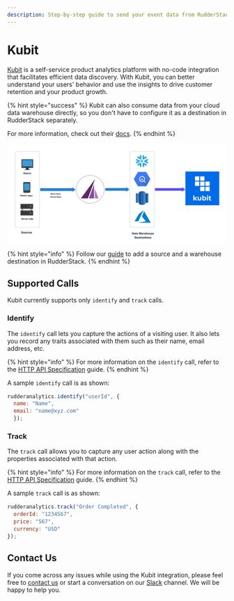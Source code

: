 ```yaml
---
description: Step-by-step guide to send your event data from RudderStack to Kubit.
---
```


# Kubit

[Kubit](https://www.kubit.ai/) is a self-service product analytics platform with no-code integration that facilitates efficient data discovery. With Kubit, you can better understand your users' behavior and use the insights to drive customer retention and your product growth.

{% hint style="success" %}
Kubit can also consume data from your cloud data warehouse directly, so you don't have to configure it as a destination in RudderStack separately.

For more information, check out their [docs](https://www.kubit.ai/doc).
{% endhint %}

![](../../.gitbook/assets/image%20%28104%29.png)

{% hint style="info" %}
Follow our [guide](../../connections/adding-source-and-destination-rudderstack.md) to add a source and a warehouse destination in RudderStack.
{% endhint %}

## Supported Calls

Kubit currently supports only `identify` and `track` calls.

### Identify

The `identify` call lets you capture the actions of a visiting user. It also lets you record any traits associated with them such as their name, email address, etc.

{% hint style="info" %}
For more information on the `identify` call, refer to the [HTTP API Specification](../../rudderstack-api-spec/http-api-specification.md) guide.
{% endhint %}

A sample `identify` call is as shown:

```javascript
rudderanalytics.identify("userId", {
  name: "Name",
  email: "name@xyz.com"
  });
```

### Track

The `track` call allows you to capture any user action along with the properties associated with that action.

{% hint style="info" %}
For more information on the `track` call, refer to the [HTTP API Specification](../../rudderstack-api-spec/http-api-specification.md) guide.
{% endhint %}

A sample `track` call is as shown:

```javascript
rudderanalytics.track("Order Completed", {
  orderId: "1234567",
  price: "567",
  currency: "USD"
});
```

## Contact Us

If you come across any issues while using the Kubit integration, please feel free to [contact us](mailto:%20docs@rudderstack.com) or start a conversation on our [Slack](https://resources.rudderstack.com/join-rudderstack-slack) channel. We will be happy to help you.

